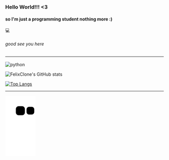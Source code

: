 ### Hello World!!! <3

#### so I'm just a programming student nothing more :)
:computer:
###### good see you here 

------------------------------------------------------------------------------------------------------------------------------------------------------------

<img align="center" src="https://cdn.jsdelivr.net/gh/devicons/devicon/icons/python/python-original.svg" alt="python" width="40" height="40" style="max-width:100%;"></img>

![FelixClone's GitHub stats](https://github-readme-stats.vercel.app/api?username=FelixClone&show_icons=true&theme=tokyonight)

[![Top Langs](https://github-readme-stats.vercel.app/api/top-langs/?username=FelixClone&layout=compact&theme=tokyonight)](https://github.com/anuraghazra/github-readme-stats)

------------------------------------------------------------------------------------------------------------------------------------------------------------

![Snake animation](https://github.com/FelixClone/FelixClone/blob/output/github-contribution-grid-snake.svg)

<!--
**FelixClone/FelixClone** is a ✨ _special_ ✨ repository because its `README.md` (this file) appears on your GitHub profile.

Here are some ideas to get you started:

- 🔭 I’m currently working on ...
- 🌱 I’m currently learning ...
- 👯 I’m looking to collaborate on ...
- 🤔 I’m looking for help with ...
- 💬 Ask me about ...
- 📫 How to reach me: ...
- 😄 Pronouns: ...
- ⚡ Fun fact: ...
-->
